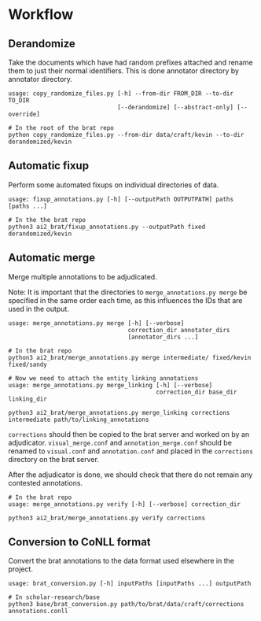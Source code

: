 # Workflow

## Derandomize

Take the documents which have had random prefixes attached and rename them to
just their normal identifiers. This is done annotator directory by annotator
directory.

``` shell
usage: copy_randomize_files.py [-h] --from-dir FROM_DIR --to-dir TO_DIR
                               [--derandomize] [--abstract-only] [--override]

# In the root of the brat repo
python copy_randomize_files.py --from-dir data/craft/kevin --to-dir derandomized/kevin
```

## Automatic fixup

Perform some automated fixups on individual directories of data.

``` shell
usage: fixup_annotations.py [-h] [--outputPath OUTPUTPATH] paths [paths ...]

# In the the brat repo
python3 ai2_brat/fixup_annotations.py --outputPath fixed derandomized/kevin
```

## Automatic merge

Merge multiple annotations to be adjudicated.

Note: It is important that the directories to `merge_annotations.py merge` be
specified in the same order each time, as this influences the IDs that are used
in the output.

``` shell
usage: merge_annotations.py merge [-h] [--verbose]
                                  correction_dir annotator_dirs
                                  [annotator_dirs ...]

# In the brat repo
python3 ai2_brat/merge_annotations.py merge intermediate/ fixed/kevin fixed/sandy

# Now we need to attach the entity linking annotations
usage: merge_annotations.py merge_linking [-h] [--verbose]
                                          correction_dir base_dir linking_dir
                                          
python3 ai2_brat/merge_annotations.py merge_linking corrections intermediate path/to/linking_annotations

```

`corrections` should then be copied to the brat server and worked on by an
adjudicator. `visual_merge.conf` and `annotation_merge.conf` should be renamed
to `visual.conf` and `annotation.conf` and placed in the `corrections` directory
on the brat server.

After the adjudicator is done, we should check that there do not remain any
contested annotations.

``` shell
# In the brat repo
usage: merge_annotations.py verify [-h] [--verbose] correction_dir

python3 ai2_brat/merge_annotations.py verify corrections
```


## Conversion to CoNLL format

Convert the brat annotations to the data format used elsewhere in the project.

``` shell
usage: brat_conversion.py [-h] inputPaths [inputPaths ...] outputPath

# In scholar-research/base
python3 base/brat_conversion.py path/to/brat/data/craft/corrections annotations.conll
```

